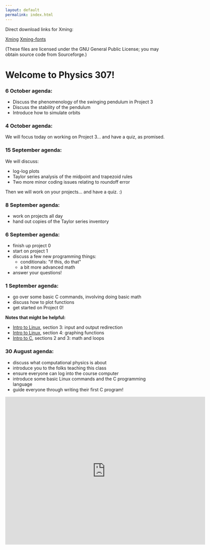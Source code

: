 ```yaml
---
layout: default
permalink: index.html
---
```


Direct download links for Xming:

<a href="Xming-6-9-0-31-setup.exe">Xming</a>
<a href="Xming-fonts-7-7-0-10-setup.exe">Xming-fonts</a>

(These files are licensed under the GNU General Public License; you may obtain source code from Sourceforge.)

<h1> Welcome to Physics 307!</h1>

### 6 October agenda:

* Discuss the phenomenology of the swinging pendulum in Project 3
* Discuss the stability of the pendulum
* Introduce how to simulate orbits

### 4 October agenda:

We will focus today on working on Project 3... and have a quiz, as promised.

### 15 September agenda:

We will discuss:

* log-log plots
* Taylor series analysis of the midpoint and trapezoid rules
* Two more minor coding issues relating to roundoff error

Then we will work on your projects... and have a quiz. :)

### 8 September agenda:

* work on projects all day
* hand out copies of the Taylor series inventory

### 6 September agenda:

* finish up project 0
* start on project 1
* discuss a few new programming things:
   * conditionals: "if this, do that"
   * a bit more advanced math
* answer your questions!

### 1 September agenda:

* go over some basic C commands, involving doing basic math
* discuss how to plot functions
* get started on Project 0!

**Notes that might be helpful:**

* [Intro to Linux](notes/linux.html), section 3: input and output redirection
* [Intro to Linux](notes/linux.html), section 4: graphing functions
* [Intro to C](notes/c.html), sections 2 and 3: math and loops


### 30 August agenda:
* discuss what computational physics is about
* introduce you to the folks teaching this class
* ensure everyone can log into the course computer
* introduce some basic Linux commands and the C programming language
* guide everyone through writing their first C program!

<iframe width="630" height="465" src="https://www.youtube.com/embed/PrIk6dKcdoU" frameborder="0" allowfullscreen></iframe>

